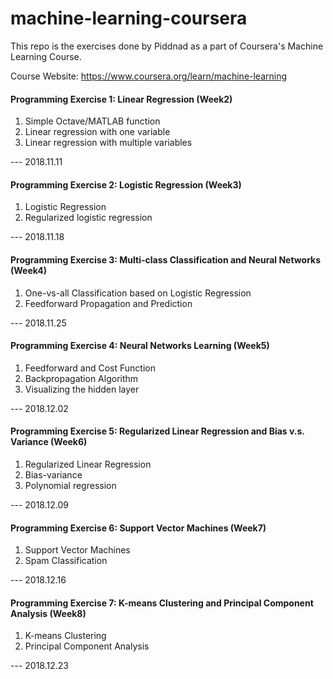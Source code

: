# machine-learning-coursera

This repo is the exercises done by Piddnad as a part of Coursera's Machine Learning Course.

Course Website: https://www.coursera.org/learn/machine-learning

#### Programming Exercise 1: Linear Regression (Week2)

 1. Simple Octave/MATLAB function
 2. Linear regression with one variable
 3. Linear regression with multiple variables
 
--- 2018.11.11

#### Programming Exercise 2: Logistic Regression (Week3)
 
 1. Logistic Regression
 2. Regularized logistic regression                                  

--- 2018.11.18

#### Programming Exercise 3: Multi-class Classification and Neural Networks (Week4)
 
 1. One-vs-all Classification based on Logistic Regression
 2. Feedforward Propagation and Prediction    

--- 2018.11.25

#### Programming Exercise 4: Neural Networks Learning (Week5)
 
 1. Feedforward and Cost Function
 2. Backpropagation Algorithm
 3. Visualizing the hidden layer

--- 2018.12.02

#### Programming Exercise 5: Regularized Linear Regression and Bias v.s. Variance (Week6)
 1. Regularized Linear Regression
 2. Bias-variance
 3. Polynomial regression

--- 2018.12.09

#### Programming Exercise 6: Support Vector Machines (Week7)
 1. Support Vector Machines
 2. Spam Classification

--- 2018.12.16

#### Programming Exercise 7: K-means Clustering and Principal Component Analysis (Week8)
 1. K-means Clustering
 2. Principal Component Analysis

--- 2018.12.23

